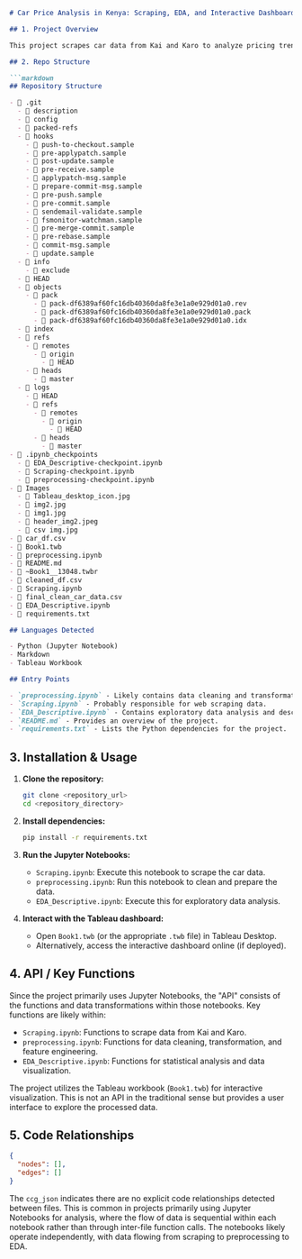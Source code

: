 ```markdown
# Car Price Analysis in Kenya: Scraping, EDA, and Interactive Dashboard

## 1. Project Overview

This project scrapes car data from Kai and Karo to analyze pricing trends in Kenya's car market. Key features include data processing, feature engineering, and exploratory data analysis, culminating in an interactive Tableau dashboard. Users can explore factors influencing car prices through the dashboard's filters. To use, clone the repository, install dependencies, and interact with the Tableau dashboard online.

## 2. Repo Structure

```markdown
## Repository Structure

- 📁 .git
  - 📄 description
  - 📄 config
  - 📄 packed-refs
  - 📁 hooks
    - 📄 push-to-checkout.sample
    - 📄 pre-applypatch.sample
    - 📄 post-update.sample
    - 📄 pre-receive.sample
    - 📄 applypatch-msg.sample
    - 📄 prepare-commit-msg.sample
    - 📄 pre-push.sample
    - 📄 pre-commit.sample
    - 📄 sendemail-validate.sample
    - 📄 fsmonitor-watchman.sample
    - 📄 pre-merge-commit.sample
    - 📄 pre-rebase.sample
    - 📄 commit-msg.sample
    - 📄 update.sample
  - 📁 info
    - 📄 exclude
  - 📄 HEAD
  - 📁 objects
    - 📁 pack
      - 📄 pack-df6389af60fc16db40360da8fe3e1a0e929d01a0.rev
      - 📄 pack-df6389af60fc16db40360da8fe3e1a0e929d01a0.pack
      - 📄 pack-df6389af60fc16db40360da8fe3e1a0e929d01a0.idx
  - 📄 index
  - 📁 refs
    - 📁 remotes
      - 📁 origin
        - 📄 HEAD
    - 📁 heads
      - 📄 master
  - 📁 logs
    - 📄 HEAD
    - 📁 refs
      - 📁 remotes
        - 📁 origin
          - 📄 HEAD
      - 📁 heads
        - 📄 master
- 📁 .ipynb_checkpoints
  - 📄 EDA_Descriptive-checkpoint.ipynb
  - 📄 Scraping-checkpoint.ipynb
  - 📄 preprocessing-checkpoint.ipynb
- 📁 Images
  - 📄 Tableau_desktop_icon.jpg
  - 📄 img2.jpg
  - 📄 img1.jpg
  - 📄 header_img2.jpeg
  - 📄 csv img.jpg
- 📄 car_df.csv
- 📄 Book1.twb
- 📄 preprocessing.ipynb
- 📄 README.md
- 📄 ~Book1__13048.twbr
- 📄 cleaned_df.csv
- 📄 Scraping.ipynb
- 📄 final_clean_car_data.csv
- 📄 EDA_Descriptive.ipynb
- 📄 requirements.txt

## Languages Detected

- Python (Jupyter Notebook)
- Markdown
- Tableau Workbook

## Entry Points

- `preprocessing.ipynb` - Likely contains data cleaning and transformation steps.
- `Scraping.ipynb` - Probably responsible for web scraping data.
- `EDA_Descriptive.ipynb` - Contains exploratory data analysis and descriptive statistics.
- `README.md` - Provides an overview of the project.
- `requirements.txt` - Lists the Python dependencies for the project.
```

## 3. Installation & Usage

1.  **Clone the repository:**

    ```bash
    git clone <repository_url>
    cd <repository_directory>
    ```

2.  **Install dependencies:**

    ```bash
    pip install -r requirements.txt
    ```

3.  **Run the Jupyter Notebooks:**

    *   `Scraping.ipynb`:  Execute this notebook to scrape the car data.
    *   `preprocessing.ipynb`: Run this notebook to clean and prepare the data.
    *   `EDA_Descriptive.ipynb`:  Execute this for exploratory data analysis.

4.  **Interact with the Tableau dashboard:**

    *   Open `Book1.twb` (or the appropriate `.twb` file) in Tableau Desktop.
    *   Alternatively, access the interactive dashboard online (if deployed).

## 4. API / Key Functions

Since the project primarily uses Jupyter Notebooks, the "API" consists of the functions and data transformations within those notebooks. Key functions are likely within:

*   `Scraping.ipynb`: Functions to scrape data from Kai and Karo.
*   `preprocessing.ipynb`: Functions for data cleaning, transformation, and feature engineering.
*   `EDA_Descriptive.ipynb`: Functions for statistical analysis and data visualization.

The project utilizes the Tableau workbook (`Book1.twb`) for interactive visualization.  This is not an API in the traditional sense but provides a user interface to explore the processed data.

## 5. Code Relationships

```json
{
  "nodes": [],
  "edges": []
}
```

The `ccg_json` indicates there are no explicit code relationships detected between files. This is common in projects primarily using Jupyter Notebooks for analysis, where the flow of data is sequential within each notebook rather than through inter-file function calls. The notebooks likely operate independently, with data flowing from scraping to preprocessing to EDA.
